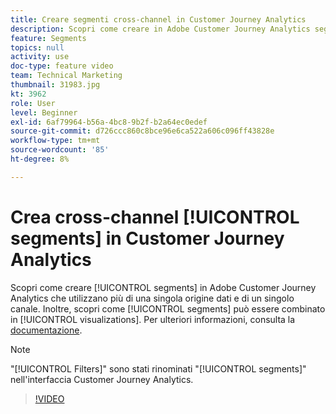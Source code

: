 ```yaml
---
title: Creare segmenti cross-channel in Customer Journey Analytics
description: Scopri come creare in Adobe Customer Journey Analytics segmenti che utilizzano più di una singola origine dati e di un singolo canale. Inoltre, scopri come combinare i segmenti nelle visualizzazioni.
feature: Segments
topics: null
activity: use
doc-type: feature video
team: Technical Marketing
thumbnail: 31983.jpg
kt: 3962
role: User
level: Beginner
exl-id: 6af79964-b56a-4bc8-9b2f-b2a64ec0edef
source-git-commit: d726ccc860c8bce96e6ca522a606c096ff43828e
workflow-type: tm+mt
source-wordcount: '85'
ht-degree: 8%

---
```


# Crea cross-channel [!UICONTROL segments] in Customer Journey Analytics

Scopri come creare [!UICONTROL segments] in Adobe Customer Journey Analytics che utilizzano più di una singola origine dati e di un singolo canale. Inoltre, scopri come [!UICONTROL segments] può essere combinato in [!UICONTROL visualizations]. Per ulteriori informazioni, consulta la [documentazione](https://experienceleague.adobe.com/it/docs/analytics-platform/using/cja-components/cja-segments/filters-overview).

>[!NOTE]
>
> &quot;[!UICONTROL Filters]&quot; sono stati rinominati &quot;[!UICONTROL segments]&quot; nell&#39;interfaccia Customer Journey Analytics.

>[!VIDEO](https://video.tv.adobe.com/v/36162/?quality=12&learn=on&captions=ita)
